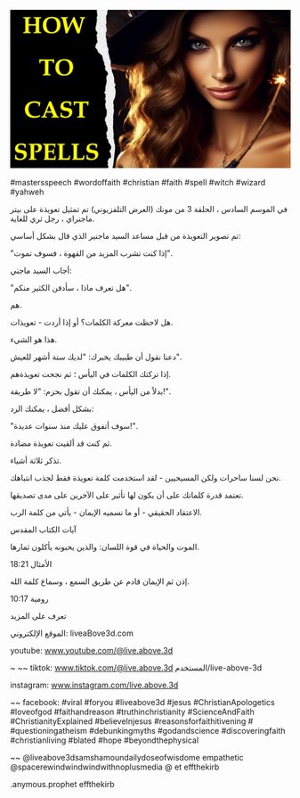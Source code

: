 ![Video cover image](../cover.jpg "cover photo")

#mastersspeech #wordoffaith #christian #faith #spell #witch #wizard #yahweh

في الموسم السادس ، الحلقة 3 من مونك (العرض التلفزيوني) تم تمثيل تعويذة على بيتر ماجنراي ، رجل ثري للغاية.

تم تصوير التعويذة من قبل مساعد السيد ماجنير الذي قال بشكل أساسي:

"إذا كنت تشرب المزيد من القهوة ، فسوف تموت".

أجاب السيد ماجني:

"هل تعرف ماذا ، سأدفن الكثير منكم".

هم.

هل لاحظت معركة الكلمات؟ أو إذا أردت - تعويذات.

هذا هو الشيء.

دعنا نقول أن طبيبك يخبرك: "لديك ستة أشهر للعيش".

إذا تركتك الكلمات في اليأس ؛ ثم نجحت تعويذةهم.

بدلاً من اليأس ، يمكنك أن تقول بحزم: "لا طريقة!".

بشكل أفضل ، يمكنك الرد:

"سوف أتفوق عليك منذ سنوات عديدة!".

ثم كنت قد ألقيت تعويذة مضادة.

تذكر ثلاثة أشياء.

نحن لسنا ساحرات ولكن المسيحيين - لقد استخدمت كلمة تعويذة فقط لجذب انتباهك.

تعتمد قدرة كلماتك على أن يكون لها تأثير على الآخرين على مدى تصديقها.

الاعتقاد الحقيقي - أو ما نسميه الإيمان - يأتي من كلمة الرب.

آيات الكتاب المقدس

الموت والحياة في قوة اللسان: والذين يحبونه يأكلون ثمارها.

الأمثال 18:21

إذن ثم الإيمان قادم عن طريق السمع ، وسماع كلمة الله.

رومية 10:17

تعرف على المزيد

الموقع الإلكتروني: liveaBove3d.com

youtube: www.youtube.com/@live.above.3d

~ ~~ tiktok: www.tiktok.com/@live.above.3d المستخدم/live-above-3d

instagram: www.instagram.com/live.above.3d

~~ facebook: #viral #foryou #liveabove3d #jesus #ChristianApologetics #loveofgod #faithandreason #truthinchristianity #ScienceAndFaith #ChristianityExplained #believeInjesus #reasonsforfaithitivening # #questioningatheism #debunkingmyths #godandscience #discoveringfaith #christianliving #blated #hope #beyondthephysical

~~ @liveabove3dsamshamoundailydoseofwisdome empathetic @spacerewindwindwindwithnoplusmedia @ et effthekirb

.anymous.prophet effthekirb